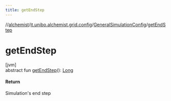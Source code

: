 ```yaml
---
title: getEndStep
---
```

//[alchemist](../../../index.html)/[it.unibo.alchemist.grid.config](../index.html)/[GeneralSimulationConfig](index.html)/[getEndStep](get-end-step.html)



# getEndStep



[jvm]\
abstract fun [getEndStep](get-end-step.html)(): [Long](https://kotlinlang.org/api/latest/jvm/stdlib/kotlin/-long/index.html)



#### Return



Simulation's end step




